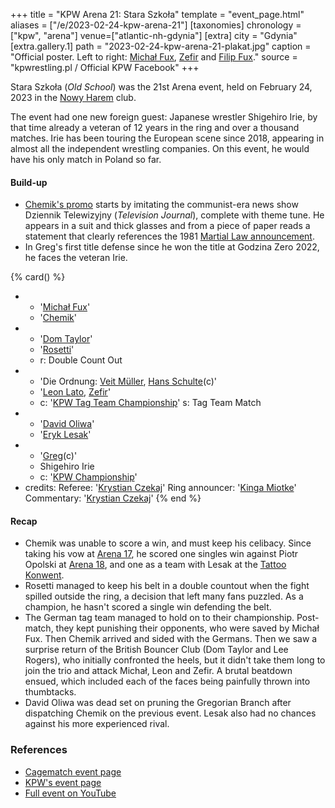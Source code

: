 +++
title = "KPW Arena 21: Stara Szkoła"
template = "event_page.html"
aliases = ["/e/2023-02-24-kpw-arena-21"]
[taxonomies]
chronology = ["kpw", "arena"]
venue=["atlantic-nh-gdynia"]
[extra]
city = "Gdynia"
[extra.gallery.1]
path = "2023-02-24-kpw-arena-21-plakat.jpg"
caption = "Official poster. Left to right: [Michał Fux](@/w/michal-fux.md), [Zefir](@/w/zefir.md) and [Filip Fux](@/w/filip-fux.md)."
source = "kpwrestling.pl / Official KPW Facebook"
+++

Stara Szkoła (_Old School_) was the 21st Arena event, held on February 24, 2023 in the [Nowy Harem](@/v/atlantic-nh-gdynia.md) club.

The event had one new foreign guest: Japanese wrestler Shigehiro Irie, by that time already a veteran of 12 years in the ring and over a thousand matches. Irie has been touring the European scene since 2018, appearing in almost all the independent wrestling companies. On this event, he would have his only match in Poland so far.

#### Build-up

* [Chemik's promo](https://www.youtube.com/watch?v=yPeh98qc6YA) starts by imitating the communist-era news show Dziennik Telewizyjny (_Television Journal_), complete with theme tune. He appears in a suit and thick glasses and from a piece of paper reads a statement that clearly references the 1981 [Martial Law announcement](https://www.youtube.com/watch?v=7MHPrdAbse0).
* In Greg's first title defense since he won the title at Godzina Zero 2022, he faces the veteran Irie.

{% card() %}
- - '[Michał Fux](@/w/michal-fux.md)'
  - '[Chemik](@/w/chemik.md)'
- - '[Dom Taylor](@/w/dom-taylor.md)'
  - '[Rosetti](@/w/rosetti.md)'
  - r: Double Count Out
- - 'Die Ordnung: [Veit Müller](@/w/veit-mueller.md), [Hans Schulte](@/w/hans-schulte.md)(c)'
  - '[Leon Lato](@/w/leon-lato.md), [Zefir](@/w/zefir.md)'
  - c: '[KPW Tag Team Championship](@/c/kpw-tag-team-championship.md)'
    s: Tag Team Match
- - '[David Oliwa](@/w/david-oliwa.md)'
  - '[Eryk Lesak](@/w/eryk-lesak.md)'
- - '[Greg](@/w/greg.md)(c)'
  - Shigehiro Irie
  - c: '[KPW Championship](@/c/kpw-championship.md)'
- credits:
    Referee: '[Krystian Czekaj](@/w/krystian-czekaj.md)'
    Ring announcer: '[Kinga Miotke](@/w/kinga-miotke.md)'
    Commentary: '[Krystian Czekaj](@/w/krystian-czekaj.md)'
{% end %}

#### Recap

* Chemik was unable to score a win, and must keep his celibacy. Since taking his vow at [Arena 17](@/e/kpw/2021-08-21-kpw-arena-17-odrodzenie.md),
he scored one singles win against Piotr Opolski at [Arena 18](@/e/kpw/2022-03-18-kpw-arena-18-powrot-do-przyszlosci.md),
and one as a team with Lesak at the [Tattoo Konwent](@/e/kpw/2022-07-30-kpw-tattoo-konwent-2022.md).
* Rosetti managed to keep his belt in a double countout when the fight spilled outside the ring, a decision that left many fans puzzled. As a champion, he hasn't scored a single win defending the belt.
* The German tag team managed to hold on to their championship. Post-match, they kept punishing their opponents, who were saved by Michał Fux. Then Chemik arrived and sided with the Germans. Then we saw a surprise return of the British Bouncer Club (Dom Taylor and Lee Rogers), who initially confronted the heels, but it didn't take them long to join the trio and attack Michał, Leon and Zefir. A brutal beatdown ensued, which included each of the faces being painfully thrown into thumbtacks.
* David Oliwa was dead set on pruning the Gregorian Branch after dispatching Chemik on the previous event. Lesak also had no chances against his more experienced rival.

### References

* [Cagematch event page](https://www.cagematch.net/?id=1&nr=360867)
* [KPW's event page](https://kpwrestling.pl/events/kpw-arena-21/)
* [Full event on YouTube](https://www.youtube.com/watch?v=QXtSn3Qlwlg)
